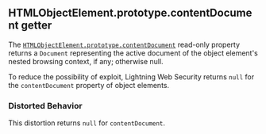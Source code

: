 ## HTMLObjectElement.prototype.contentDocument getter

The [`HTMLObjectElement.prototype.contentDocument`](https://developer.mozilla.org/en-US/docs/Web/API/HTMLObjectElement/contentDocument) read-only property returns a `Document` representing the active document of the object element's nested browsing context, if any; otherwise null.

To reduce the possibility of exploit, Lightning Web Security returns `null` for the `contentDocument` property of object elements.

### Distorted Behavior

This distortion returns `null` for `contentDocument`.
